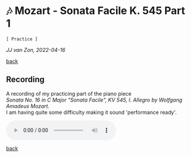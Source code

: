 🎶 Mozart - Sonata Facile K. 545 Part 1 
=======================================

`[ Practice ]`

*JJ van Zon, 2022-04-16*

[back](../README.md)

Recording
---------

A recording of my practicing part of the piano piece  
*Sonata No. 16 in C Major "Sonata Facile", KV 545, I. Allegro by Wolfgang Amadeus Mozart.*  
I am having quite some difficulty making it sound 'performance ready'.

<audio controls autoplay>
  <source src="mozart-sonata-facile-part-1-2nd-half-recording-320kbps.mp3" type="audio/mpeg">
  Your browser does not support the audio element. <a href="mozart-sonata-facile-part-1-2nd-half-recording-320kbps.mp3" download>Download file</a>
</audio>

[back](../README.md)